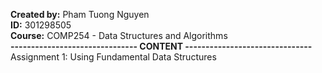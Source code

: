 <strong>Created by:</strong> Pham Tuong Nguyen</br>
<strong>ID:</strong> 301298505</br>
<strong>Course:</strong> COMP254 - Data Structures and Algorithms</br>
<strong>------------------------------- CONTENT -------------------------------</strong></br>
Assignment 1: Using Fundamental Data Structures </br>
